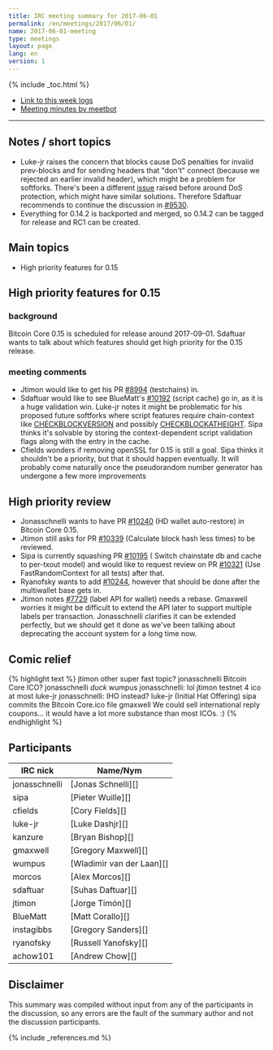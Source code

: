 ```yaml
---
title: IRC meeting summary for 2017-06-01
permalink: /en/meetings/2017/06/01/
name: 2017-06-01-meeting
type: meetings
layout: page
lang: en
version: 1
---
```

{% include _toc.html %}
 
- [Link to this week logs](https://botbot.me/freenode/bitcoin-core-dev/2017-06-01/?msg=86677749&page=2)
- [Meeting minutes by meetbot](http://www.erisian.com.au/meetbot/bitcoin-core-dev/2017/bitcoin-core-dev.2017-06-01-19.00.html)
 
---

## Notes / short topics

- Luke-jr raises the concern that blocks cause DoS penalties for invalid prev-blocks and for sending headers that "don't" connect (because we rejected an earlier invalid header), which might be a problem for softforks. There's been a different [issue][#9530] raised before around DoS protection, which might have similar solutions. Therefore Sdaftuar recommends to continue the discussion in [#9530][].
- Everything for 0.14.2 is backported and merged, so 0.14.2 can be tagged for release and RC1 can be created.

## Main topics

- High priority features for 0.15

## High priority features for 0.15

### background

Bitcoin Core 0.15 is scheduled for release around 2017-09-01. Sdaftuar wants to talk about which features should get high priority for the 0.15 release.

### meeting comments

- Jtimon would like to get his PR [#8994][] (testchains) in.
- Sdaftuar would like to see BlueMatt's [#10192][] (script cache) go in, as it is a huge validation win. Luke-jr notes it might be problematic for his proposed future softforks where script features require chain-context like [CHECKBLOCKVERSION](https://github.com/luke-jr/bips/blob/bip-cbv/bip-cbv.mediawiki) and possibly [CHECKBLOCKATHEIGHT](https://github.com/luke-jr/bips/blob/bip-cbah/bip-cbah.mediawiki). Sipa thinks it's solvable by storing the context-dependent script validation flags along with the entry in the cache.
- Cfields wonders if removing openSSL for 0.15 is still a goal. Sipa thinks it shouldn't be a priority, but that it should happen eventually. It will probably come naturally once the pseudorandom number generator has undergone a few more improvements

## High priority review

- Jonasschnelli wants to have PR [#10240][] (HD wallet auto-restore) in Bitcoin Core 0.15.
- Jtimon still asks for PR [#10339][] (Calculate block hash less times) to be reviewed.
- Sipa is currently squashing PR [#10195][] ( Switch chainstate db and cache to per-txout model) and would like to request review on PR [#10321][] (Use FastRandomContext for all tests) after that.
- Ryanofsky wants to add [#10244][], however that should be done after the multiwallet base gets in.
- Jtimon notes [#7729][] (label API for wallet) needs a rebase. Gmaxwell worries it might be difficult to extend the API later to support multiple labels per transaction. Jonasschnelli clarifies it can be extended perfectly, but we should get it done as we've been talking about deprecating the account system for a long time now.

## Comic relief

{% highlight text %}
jtimon            other super fast topic?
jonasschnelli     Bitcoin Core ICO?
jonasschnelli     *duck*
wumpus            jonasschnelli: lol
jtimon            testnet 4 ico at most
luke-jr           jonasschnelli: IHO instead?
luke-jr           (Initial Hat Offering)
sipa  commits the Bitcoin Core.ico file
gmaxwell          We could sell international reply coupons... it would have a lot more substance than most ICOs. :)
{% endhighlight %}

## Participants
 
| IRC nick        | Name/Nym                  |
|-----------------|---------------------------|
| jonasschnelli   | [Jonas Schnelli][]        |
| sipa            | [Pieter Wuille][]         |
| cfields         | [Cory Fields][]           |
| luke-jr         | [Luke Dashjr][]           |
| kanzure         | [Bryan Bishop][]          |
| gmaxwell        | [Gregory Maxwell][]       |
| wumpus          | [Wladimir van der Laan][] |
| morcos          | [Alex Morcos][]           |
| sdaftuar        | [Suhas Daftuar][]         |
| jtimon          | [Jorge Timón][]           |
| BlueMatt        | [Matt Corallo][]          |
| instagibbs      | [Gregory Sanders][]       |
| ryanofsky       | [Russell Yanofsky][]      |
| achow101        | [Andrew Chow][]           |

## Disclaimer
 
This summary was compiled without input from any of the participants in the discussion, so any errors are the fault of the summary author and not the discussion participants.

[#10240]: https://github.com/bitcoin/bitcoin/pull/10240
[#10339]: https://github.com/bitcoin/bitcoin/pull/10339
[#10195]: https://github.com/bitcoin/bitcoin/pull/10195
[#10321]: https://github.com/bitcoin/bitcoin/pull/10321
[#10244]: https://github.com/bitcoin/bitcoin/pull/10244
[#7729]: https://github.com/bitcoin/bitcoin/pull/7729
[#8994]: https://github.com/bitcoin/bitcoin/pull/8994
[#10192]: https://github.com/bitcoin/bitcoin/pull/10192
[#9530]: https://github.com/bitcoin/bitcoin/issues/9530

{% include _references.md %}
